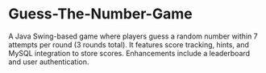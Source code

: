 # Guess-The-Number-Game
A Java Swing-based game where players guess a random number within 7 attempts per round (3 rounds total). It features score tracking, hints, and MySQL integration to store scores. Enhancements include a leaderboard and user authentication.
